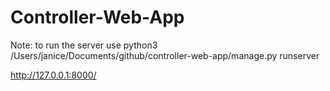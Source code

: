 # Controller-Web-App

Note: to run the server use
python3 /Users/janice/Documents/github/controller-web-app/manage.py runserver

http://127.0.0.1:8000/
